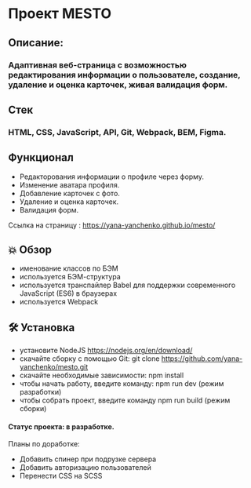 # Проект MESTO

## Описание:
### Адаптивная веб-страница с возможностью редактирования информации о пользователе, создание, удаление и оценка карточек, живая валидация форм.

## Стек 
### HTML, CSS, JavaScript, API, Git, Webpack, BEM, Figma.

## Функционал
- Редакторования информации о профиле через форму.
- Изменение аватара профиля.
- Добавление карточек с фото.
- Удаление и оценка карточек. 
- Валидация форм.

Ссылка на страницу : https://yana-yanchenko.github.io/mesto/

## 💥 Обзор
- именование классов по БЭМ
- используется БЭМ-структура
- используется транспайлер Babel для поддержки современного JavaScript (ES6) в браузерах
- используется Webpack

## 🛠️ Установка
- установите NodeJS https://nodejs.org/en/download/
- скачайте сборку с помощью Git: git clone https://github.com/yana-yanchenko/mesto.git
- скачайте необходимые зависимости: npm install
- чтобы начать работу, введите команду: npm run dev (режим разработки)
- чтобы собрать проект, введите команду npm run build (режим сборки)

#### Статус проекта: в разработке.
Планы по доработке: 
- Добавить спинер при подрузке сервера 
- Добавить авторизацию пользователей 
- Перенести CSS на SCSS
